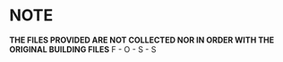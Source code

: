 # NOTE
**THE FILES PROVIDED ARE NOT COLLECTED NOR IN ORDER WITH THE ORIGINAL BUILDING FILES**
F - O - S - S

